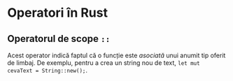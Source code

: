 # Operatori în Rust

## Operatorul de scope `::`

Acest operator indică faptul că o funcție este *asociată* unui anumit tip oferit de limbaj. De exemplu, pentru a crea un string nou de text, `let mut cevaText = String::new();`.
